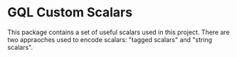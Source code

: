 # GQL Custom Scalars

This package contains a set of useful scalars used in this project. There are
two appraoches used to encode scalars: "tagged scalars" and "string scalars".
